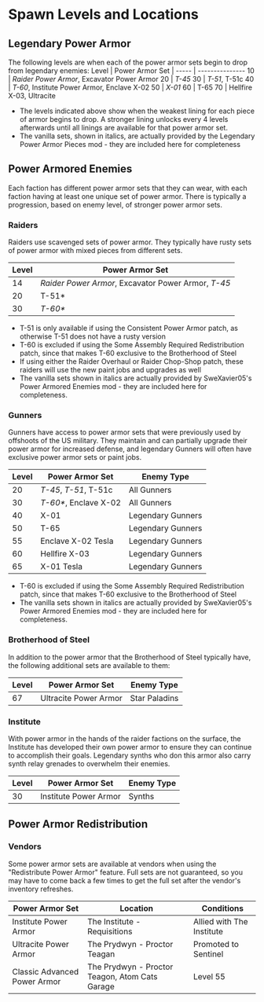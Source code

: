 # Spawn Levels and Locations

## Legendary Power Armor
The following levels are when each of the power armor sets begin to drop from legendary enemies:
Level | Power Armor Set |
----- | ---------------
10 | _Raider Power Armor_, Excavator Power Armor
20 | _T-45_
30 | _T-51_, T-51c
40 | _T-60_, Institute Power Armor, Enclave X-02
50 | _X-01_
60 | T-65
70 | Hellfire X-03, Ultracite

* The levels indicated above show when the weakest lining for each piece of armor begins to drop. A stronger lining unlocks every 4 levels afterwards until all linings are available for that power armor set.
* The vanilla sets, shown in italics, are actually provided by the Legendary Power Armor Pieces mod - they are included here for completeness

## Power Armored Enemies
Each faction has different power armor sets that they can wear, with each faction having at least one unique set of power armor. There is typically a progression, based on enemy level, of stronger power armor sets.

### Raiders
Raiders use scavenged sets of power armor. They typically have rusty sets of power armor with mixed pieces from different sets.

Level | Power Armor Set
----- | ---------------
14    | _Raider Power Armor_, Excavator Power Armor, _T-45_
20    | T-51*
30    | _T-60*_

* T-51 is only available if using the Consistent Power Armor patch, as otherwise T-51 does not have a rusty version
* T-60 is excluded if using the Some Assembly Required Redistribution patch, since that makes T-60 exclusive to the Brotherhood of Steel
* If using either the Raider Overhaul or Raider Chop-Shop patch, these raiders will use the new paint jobs and upgrades as well
* The vanilla sets shown in italics are actually provided by SweXavier05's Power Armored Enemies mod - they are included here for completeness.

### Gunners
Gunners have access to power armor sets that were previously used by offshoots of the US military. They maintain and can partially upgrade their power armor for increased defense, and legendary Gunners will often have exclusive power armor sets or paint jobs.

Level | Power Armor Set | Enemy Type
----- | --------------- | ----------
20    | _T-45_, _T-51_, T-51c | All Gunners
30    | _T-60*_, Enclave X-02 | All Gunners
40    | X-01  | Legendary Gunners
50    | T-65 | Legendary Gunners
55    | Enclave X-02 Tesla | Legendary Gunners
60    | Hellfire X-03 | Legendary Gunners
65    | X-01 Tesla | Legendary Gunners

* T-60 is excluded if using the Some Assembly Required Redistribution patch, since that makes T-60 exclusive to the Brotherhood of Steel
* The vanilla sets shown in italics are actually provided by SweXavier05's Power Armored Enemies mod - they are included here for completeness.

### Brotherhood of Steel
In addition to the power armor that the Brotherhood of Steel typically have, the following additional sets are available to them:

Level | Power Armor Set | Enemy Type
----- | --------------- | ----------
67    | Ultracite Power Armor | Star Paladins

### Institute
With power armor in the hands of the raider factions on the surface, the Institute has developed their own power armor to ensure they can continue to accomplish their goals. Legendary synths who don this armor also carry synth relay grenades to overwhelm their enemies.

Level | Power Armor Set | Enemy Type
----- | --------------- | ----------
30    | Institute Power Armor | Synths

## Power Armor Redistribution

### Vendors

Some power armor sets are available at vendors when using the "Redistribute Power Armor" feature. Full sets are not guaranteed, so you may have to come back a few times to get the full set after the vendor's inventory refreshes.

Power Armor Set | Location | Conditions
--------------- | -------- | ----------
Institute Power Armor | The Institute - Requisitions | Allied with The Institute
Ultracite Power Armor | The Prydwyn - Proctor Teagan | Promoted to Sentinel
Classic Advanced Power Armor | The Prydwyn - Proctor Teagon, Atom Cats Garage | Level 55

